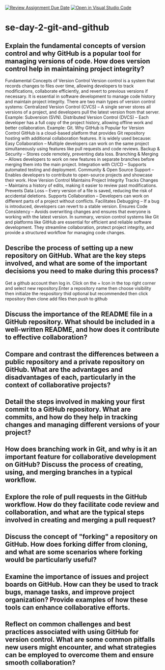 [![Review Assignment Due Date](https://classroom.github.com/assets/deadline-readme-button-22041afd0340ce965d47ae6ef1cefeee28c7c493a6346c4f15d667ab976d596c.svg)](https://classroom.github.com/a/8wgCKhpZ)
[![Open in Visual Studio Code](https://classroom.github.com/assets/open-in-vscode-2e0aaae1b6195c2367325f4f02e2d04e9abb55f0b24a779b69b11b9e10269abc.svg)](https://classroom.github.com/online_ide?assignment_repo_id=18442989&assignment_repo_type=AssignmentRepo)
# se-day-2-git-and-github
## Explain the fundamental concepts of version control and why GitHub is a popular tool for managing versions of code. How does version control help in maintaining project integrity?
Fundamental Concepts of Version Control
Version control is a system that records changes to files over time, allowing developers to track modifications, collaborate efficiently, and revert to previous versions if necessary. It is essential in software development to manage code history and maintain project integrity.
There are two main types of version control systems:
Centralized Version Control (CVCS) – A single server stores all versions of a project, and developers pull the latest version from that server. Example: Subversion (SVN).
Distributed Version Control (DVCS) – Each developer has a full copy of the project history, allowing offline work and better collaboration. Example: Git.
Why GitHub is Popular for Version Control
GitHub is a cloud-based platform that provides Git repository hosting with additional collaboration features. It is widely used because:
Easy Collaboration – Multiple developers can work on the same project simultaneously using features like pull requests and code reviews.
Backup & Security – Stores code remotely, preventing data loss.
Branching & Merging – Allows developers to work on new features in separate branches before merging them into the main project.
Integration with CI/CD – Supports automated testing and deployment.
Community & Open Source Support – Enables developers to contribute to open-source projects and showcase their work.
How Version Control Maintains Project Integrity
Tracks Changes – Maintains a history of edits, making it easier to review past modifications.
Prevents Data Loss – Every version of a file is saved, reducing the risk of accidental deletions.
Supports Collaboration – Developers can work on different parts of a project without conflicts.
Facilitates Debugging – If a bug is introduced, developers can revert to a stable version.
Ensures Code Consistency – Avoids overwriting changes and ensures that everyone is working with the latest version.
In summary, version control systems like Git and platforms like GitHub are essential for efficient and reliable software development. They streamline collaboration, protect project integrity, and provide a structured workflow for managing code changes.

## Describe the process of setting up a new repository on GitHub. What are the key steps involved, and what are some of the important decisions you need to make during this process?
Get a github account then log in. Click on the + Icon in the top right corner and select new repository.Enter a repository name then choose visibility then initialze the respository thid optional but recommended then click repository then clone add files then push to github
## Discuss the importance of the README file in a GitHub repository. What should be included in a well-written README, and how does it contribute to effective collaboration?

## Compare and contrast the differences between a public repository and a private repository on GitHub. What are the advantages and disadvantages of each, particularly in the context of collaborative projects?

## Detail the steps involved in making your first commit to a GitHub repository. What are commits, and how do they help in tracking changes and managing different versions of your project?

## How does branching work in Git, and why is it an important feature for collaborative development on GitHub? Discuss the process of creating, using, and merging branches in a typical workflow.

## Explore the role of pull requests in the GitHub workflow. How do they facilitate code review and collaboration, and what are the typical steps involved in creating and merging a pull request?

## Discuss the concept of "forking" a repository on GitHub. How does forking differ from cloning, and what are some scenarios where forking would be particularly useful?

## Examine the importance of issues and project boards on GitHub. How can they be used to track bugs, manage tasks, and improve project organization? Provide examples of how these tools can enhance collaborative efforts.

## Reflect on common challenges and best practices associated with using GitHub for version control. What are some common pitfalls new users might encounter, and what strategies can be employed to overcome them and ensure smooth collaboration?
